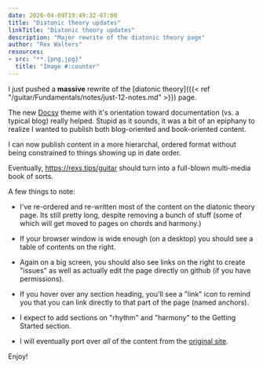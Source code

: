 ```yaml
---
date: 2020-04-09T19:49:32-07:00
title: "Diatonic theory updates"
linkTitle: "Diatonic theory updates"
description: "Major rewrite of the diatonic theory page"
author: "Rex Walters"
resources:
- src: "**.{png,jpg}"
  title: "Image #:counter"
---
```


I just pushed a **massive** rewrite of the [diatonic theory]({{< ref "/guitar/Fundamentals/notes/just-12-notes.md" >}}) page.

The new [Docsy](https://docsy.dev) theme with it's orientation toward documentation (vs. a typical blog) really helped. Stupid as it sounds, it was a bit of an epiphany to realize I wanted to publish both blog-oriented and book-oriented content.

I can now publish content in a more hierarchal, ordered format without being constrained to things showing up in date order.

Eventually, https://rexs.tips/guitar should turn into a full-blown multi-media book of sorts.

A few things to note:

* I've re-ordered and re-written most of the content on the diatonic theory page. Its still pretty long, despite removing a bunch of stuff (some of which will get moved to pages on chords and harmony.)

* If your browser window is wide enough (on a desktop) you should see a table of contents on the right.

* Again on a big screen, you should also see links on the right to create "issues" as well as actually edit the page directly on github (if you have permissions).

* If you hover over any section heading, you'll see a "link" icon to remind you that you can link directly to that part of the page (named anchors).

* I expect to add sections on "rhythm" and "harmony" to the Getting Started section.

* I will eventually port over *all* of the content from the [original site](https://lessons.doiwalters.com).

Enjoy!

